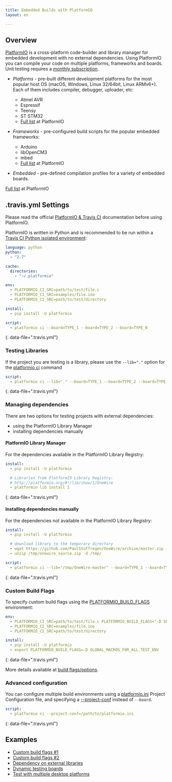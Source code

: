 ```yaml
---
title: Embedded Builds with PlatformIO
layout: en

---
```




## Overview

[PlatformIO](http://platformio.org/) is a cross-platform code-builder and library manager for embedded development with no external dependencies. Using PlatformIO you can compile your code on multiple platforms, frameworks and boards. Unit testing requires a [monthly subscription](http://platformio.org/pricing).

- *Platforms* - pre-built different development platforms for the most popular host OS (macOS, Windows, Linux 32/64bit, Linux ARMv6+). Each of them
  includes compiler, debugger, uploader, etc:

  - Atmel AVR
  - Espressif
  - Teensy
  - ST STM32
  - [Full list](http://platformio.org/#!/platforms) at PlatformIO

- *Frameworks* - pre-configured build scripts for the popular embedded frameworks:

  - Arduino
  - libOpenCM3
  - mbed
  - [Full list](http://platformio.org/#!/frameworks) at PlatformIO

- *Embedded* - pre-defined compilation profiles for a variety of embedded
  boards.

[Full list](http://platformio.org/#!/boards) at PlatformIO

## .travis.yml Settings

Please read the official
[PlatformIO & Travis CI](http://docs.platformio.org/en/latest/ci/travis.html) documentation before using PlatformIO.

PlatformIO is written in Python and is recommended to be run within a [Travis CI
Python isolated environment](/user/languages/python/#travis-ci-uses-isolated-virtualenvs):

```yaml
language: python
python:
  - "2.7"

cache:
  directories:
    - "~/.platformio"

env:
  - PLATFORMIO_CI_SRC=path/to/test/file.c
  - PLATFORMIO_CI_SRC=examples/file.ino
  - PLATFORMIO_CI_SRC=path/to/test/directory

install:
  - pip install -U platformio

script:
  - platformio ci --board=TYPE_1 --board=TYPE_2 --board=TYPE_N
```
{: data-file=".travis.yml"}

### Testing Libraries

If the project you are testing is a library, please use the  `--lib="."` option for the [platformio ci](http://docs.platformio.org/en/latest/userguide/cmd_ci.html#cmdoption-platformio-ci-l) command

```yaml
script:
  - platformio ci --lib="." --board=TYPE_1 --board=TYPE_2 --board=TYPE_N
```
{: data-file=".travis.yml"}

### Managing dependencies

There are two options for testing projects with external dependencies:

- using the PlatformIO Library Manager
- installing dependencies manually

#### PlatformIO Library Manager

For the dependencies available in the PlatformIO Library Registry:

```yaml
install:
  - pip install -U platformio

  # Libraries from PlatformIO Library Registry:
  # http://platformio.org/#!/lib/show/1/OneWire
  - platformio lib install 1
```
{: data-file=".travis.yml"}

#### Installing dependencies manually

For the dependencies not available in the PlatformIO Library Registry:

```yaml
install:
  - pip install -U platformio

  # download library to the temporary directory
  - wget https://github.com/PaulStoffregen/OneWire/archive/master.zip -O /tmp/onewire_source.zip
  - unzip /tmp/onewire_source.zip -d /tmp/

script:
  - platformio ci --lib="/tmp/OneWire-master" --board=TYPE_1 --board=TYPE_2 --board=TYPE_N
```
{: data-file=".travis.yml"}

### Custom Build Flags

To specify custom build flags using the
[PLATFORMIO_BUILD_FLAGS](http://docs.platformio.org/en/latest/envvars.html#envvar-PLATFORMIO_BUILD_FLAGS) environment:

```yaml
env:
  - PLATFORMIO_CI_SRC=path/to/test/file.c PLATFORMIO_BUILD_FLAGS="-D SPECIFIC_MACROS_PER_TEST_ENV -I/extra/inc"
  - PLATFORMIO_CI_SRC=examples/file.ino
  - PLATFORMIO_CI_SRC=path/to/test/directory

install:
  - pip install -U platformio
  - export PLATFORMIO_BUILD_FLAGS=-D GLOBAL_MACROS_FOR_ALL_TEST_ENV
```
{: data-file=".travis.yml"}

More details available at [build flags/options](http://docs.platformio.org/en/latest/projectconf.html#build-flags).

### Advanced configuration

You can configure multiple build environments using a [platformio.ini](http://docs.platformio.org/en/latest/projectconf.html) Project Configuration file, and specifying a [--project-conf](http://docs.platformio.org/en/latest/userguide/cmd_ci.html#cmdoption-platformio-ci--project-conf) instead of `--board`.

```yaml
script:
  - platformio ci --project-conf=/path/to/platformio.ini
```
{: data-file=".travis.yml"}

## Examples

- [Custom build flags #1](https://github.com/felis/USB_Host_Shield_2.0/blob/master/.travis.yml)
- [Custom build flags #2](https://github.com/z3t0/Arduino-IRremote/blob/master/.travis.yml)
- [Dependency on external libraries](https://github.com/jcw/ethercard/blob/master/.travis.yml)
- [Dynamic testing boards](https://github.com/valeros/Time/blob/master/.travis.yml)
- [Test with multiple desktop platforms](https://github.com/smartanthill/smartanthill-commstack-server/blob/develop/.travis.yml)
